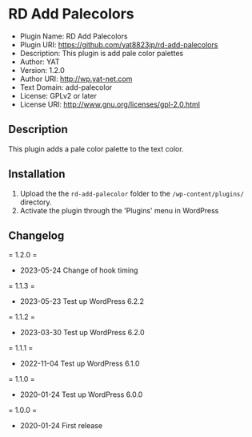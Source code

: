 # RD Add Palecolors

- Plugin Name: RD Add Palecolors
- Plugin URI: https://github.com/yat8823jp/rd-add-palecolors
- Description: This plugin is add pale color palettes
- Author: YAT
- Version: 1.2.0
- Author URI: http://wp.yat-net.com
- Text Domain: add-palecolor
- License: GPLv2 or later
- License URI: http://www.gnu.org/licenses/gpl-2.0.html

## Description

This plugin adds a pale color palette to the text color.

## Installation

1. Upload the the `rd-add-palecolor` folder to the `/wp-content/plugins/` directory.
2. Activate the plugin through the 'Plugins' menu in WordPress

## Changelog

= 1.2.0 =
* 2023-05-24 Change of hook timing

= 1.1.3 =
* 2023-05-23 Test up WordPress 6.2.2

= 1.1.2 =
* 2023-03-30 Test up WordPress 6.2.0

= 1.1.1 =
* 2022-11-04 Test up WordPress 6.1.0

= 1.1.0 =
* 2020-01-24 Test up WordPress 6.0.0

= 1.0.0 =

* 2020-01-24 First release

